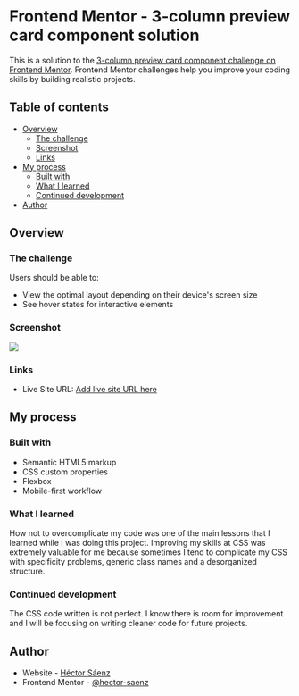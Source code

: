 # Frontend Mentor - 3-column preview card component solution

This is a solution to the [3-column preview card component challenge on Frontend Mentor](https://www.frontendmentor.io/challenges/3column-preview-card-component-pH92eAR2-). Frontend Mentor challenges help you improve your coding skills by building realistic projects. 

## Table of contents

- [Overview](#overview)
  - [The challenge](#the-challenge)
  - [Screenshot](#screenshot)
  - [Links](#links)
- [My process](#my-process)
  - [Built with](#built-with)
  - [What I learned](#what-i-learned)
  - [Continued development](#continued-development)
- [Author](#author)

## Overview

### The challenge

Users should be able to:

- View the optimal layout depending on their device's screen size
- See hover states for interactive elements

### Screenshot

![](./preview.png)

### Links

- Live Site URL: [Add live site URL here](https://your-live-site-url.com)

## My process

### Built with

- Semantic HTML5 markup
- CSS custom properties
- Flexbox
- Mobile-first workflow

### What I learned

How not to overcomplicate my code was one of the main lessons that I learned while I was doing this project. Improving my skills at CSS was extremely valuable for me because sometimes I tend to complicate my CSS with specificity problems, generic class names and a desorganized structure.

### Continued development

The CSS code written is not perfect. I know there is room for improvement and I will be focusing on writing cleaner code for future projects.

## Author

- Website - [Héctor Sáenz](https://www.saenzhector.com)
- Frontend Mentor - [@hector-saenz](https://www.frontendmentor.io/profile/hector-saenz)